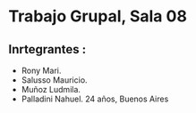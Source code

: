# Trabajo Grupal, Sala 08
## Inrtegrantes :
- Rony Mari.
- Salusso Mauricio.
- Muñoz Ludmila.
- Palladini Nahuel. 24 años, Buenos Aires